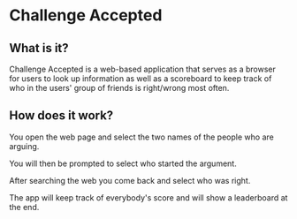 # Challenge Accepted
## What is it?
Challenge Accepted is a web-based application that serves as a browser for users to look up information as well as a scoreboard to keep track of who in the users' group of friends is right/wrong most often.

## How does it work? 
You open the web page and select the two names of the people who are arguing. 

You will then be prompted to select who started the argument. 

After searching the web you come back and select who was right. 

The app will keep track of everybody's score and will show a leaderboard at the end.